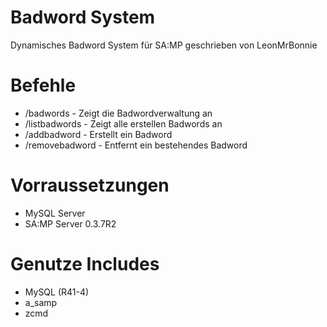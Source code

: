 # Badword System
Dynamisches Badword System für SA:MP geschrieben von LeonMrBonnie

# Befehle
- /badwords - Zeigt die Badwordverwaltung an
- /listbadwords - Zeigt alle erstellen Badwords an
- /addbadword - Erstellt ein Badword
- /removebadword - Entfernt ein bestehendes Badword

# Vorraussetzungen
- MySQL Server
- SA:MP Server 0.3.7R2

# Genutze Includes
- MySQL (R41-4)
- a_samp
- zcmd

